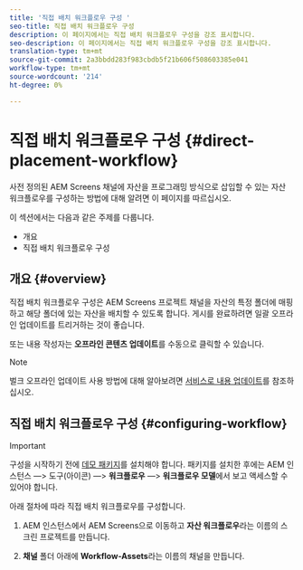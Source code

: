 ```yaml
---
title: '직접 배치 워크플로우 구성 '
seo-title: 직접 배치 워크플로우 구성
description: 이 페이지에서는 직접 배치 워크플로우 구성을 강조 표시합니다.
seo-description: 이 페이지에서는 직접 배치 워크플로우 구성을 강조 표시합니다.
translation-type: tm+mt
source-git-commit: 2a3bbdd283f983cbdb5f21b606f508603385e041
workflow-type: tm+mt
source-wordcount: '214'
ht-degree: 0%

---
```



# 직접 배치 워크플로우 구성 {#direct-placement-workflow}

사전 정의된 AEM Screens 채널에 자산을 프로그래밍 방식으로 삽입할 수 있는 자산 워크플로우를 구성하는 방법에 대해 알려면 이 페이지를 따르십시오.

이 섹션에서는 다음과 같은 주제를 다룹니다.

* 개요
* 직접 배치 워크플로우 구성

## 개요 {#overview}

직접 배치 워크플로우 구성은 AEM Screens 프로젝트 채널을 자산의 특정 폴더에 매핑하고 해당 폴더에 있는 자산을 배치할 수 있도록 합니다. 게시를 완료하려면 일괄 오프라인 업데이트를 트리거하는 것이 좋습니다.

또는 내용 작성자는 **오프라인 콘텐츠 업데이트**&#x200B;를 수동으로 클릭할 수 있습니다.

>[!NOTE]
>
>벌크 오프라인 업데이트 사용 방법에 대해 알아보려면 [서비스로 내용 업데이트](/help/user-guide/content-update-as-a-service.md)를 참조하십시오.

## 직접 배치 워크플로우 구성 {#configuring-workflow}

>[!IMPORTANT]
>
>구성을 시작하기 전에 [데모 패키지](https://github.com/godanny86/screens-demo/releases/download/v.0.0.1/screens-demo.all-1.0-SNAPSHOT.zip)를 설치해야 합니다. 패키지를 설치한 후에는 AEM 인스턴스 —> 도구(아이콘) —> **워크플로우** —> **워크플로우 모델**&#x200B;에서 보고 액세스할 수 있어야 합니다.

아래 절차에 따라 직접 배치 워크플로우를 구성합니다.

1. AEM 인스턴스에서 AEM Screens으로 이동하고 **자산 워크플로우**&#x200B;라는 이름의 스크린 프로젝트를 만듭니다.

1. **채널** 폴더 아래에 **Workflow-Assets**&#x200B;라는 이름의 채널을 만듭니다.

